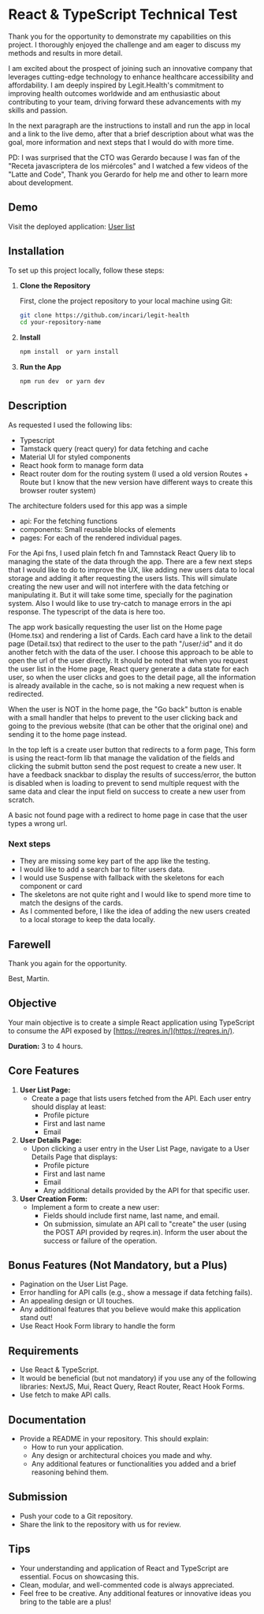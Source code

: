 # React & TypeScript Technical Test


Thank you for the opportunity to demonstrate my capabilities on this project. I thoroughly enjoyed the challenge and am eager to discuss my methods and results in more detail.

I am excited about the prospect of joining such an innovative company that leverages cutting-edge technology to enhance healthcare accessibility and affordability. I am deeply inspired by Legit.Health's commitment to improving health outcomes worldwide and am enthusiastic about contributing to your team, driving forward these advancements with my skills and passion.


In the next paragraph are the instructions to install and run the app in local and a link to the live demo, after that a brief description about what was the goal, more information and next steps that I would do with more time.

PD: I was surprised that the CTO was Gerardo because I was fan of the "Receta javascriptera de los miércoles" and I watched a few videos of the "Latte and Code", Thank you Gerardo for help me and other to learn more about development.

## Demo

Visit the deployed application: [User list](https://legit-health.vercel.app)

## Installation

To set up this project locally, follow these steps:

1. **Clone the Repository**

   First, clone the project repository to your local machine using Git:

   ```bash
   git clone https://github.com/incari/legit-health
   cd your-repository-name

   ```

2. **Install**

   ```bash
   npm install  or yarn install

   ```

3. **Run the App**

   ```bash
   npm run dev  or yarn dev
   ```

## Description

As requested I used the following libs:
- Typescript
- Tamstack query (react query) for data fetching and cache
- Material UI for styled components
- React hook form to manage form data 
- React router dom for the routing system (I used a old version Routes + Route but I know that the new version have different ways to create this browser router system)


The architecture folders used for this app was a simple 
- api: For the fetching functions
- components: Small reusable blocks of elements 
- pages: For each of the rendered individual pages.

For the Api fns, I used plain fetch fn and Tamnstack React Query lib to managing the state of the data through the app. There are a few next steps that I would like to do to improve the UX, like adding new users data to local storage and adding it after requesting the users lists. This will simulate creating the new user and will not interfere with the data fetching or manipulating it. But it will take some time, specially for the pagination system. Also I would like to use try-catch to manage errors in the api response.
The typescript of the data is here too.

The app work basically requesting the user list on the Home page (Home.tsx) and rendering a list of Cards. Each card have a link to the detail page (Detail.tsx) that redirect to the user to the path "/user/:id" and it do another fetch with the data of the user. I choose this approach to be able to open the url of the user directly. It should be noted that when you request the user list in the Home page, React query generate a data state for each user, so when the user clicks and goes to the detail page, all the information is already available in the cache, so is not making a new request when is redirected.

When the user is NOT in the home page, the "Go back" button is enable with a small handler that helps to prevent to the user clicking back and going to the previous website (that can be other that the original one) and sending it to the home page instead.

In the top left is a create user button that redirects to a form page, This form is using the react-form lib that manage the validation of the fields and clicking the submit button send the post request to create a new user. It have a feedback snackbar to display the results of success/error, the button is disabled when is loading to prevent to send multiple request with the same data and clear the input field on success to create a new user from scratch.

A basic not found page with a redirect to home page in case that the user types a wrong url.

### Next steps

- They are missing some key part of the app like the testing.
- I would like to add a search bar to filter users data.
- I would use Suspense with fallback with the skeletons for each component or card
- The skeletons are not quite right and I would like to spend more time to match the designs of the cards.
- As I commented before, I like the idea of adding the new users created to a local storage to keep the data locally.


## Farewell

Thank you again for the opportunity.

Best, Martin.


## Objective
Your main objective is to create a simple React application using TypeScript to consume the API exposed by [https://reqres.in/](https://reqres.in/).

**Duration:** 3 to 4 hours.

## Core Features
1. **User List Page:**
   - Create a page that lists users fetched from the API. Each user entry should display at least:
     - Profile picture
     - First and last name
     - Email
2. **User Details Page:**
   - Upon clicking a user entry in the User List Page, navigate to a User Details Page that displays:
     - Profile picture
     - First and last name
     - Email
     - Any additional details provided by the API for that specific user.
3. **User Creation Form:**
   - Implement a form to create a new user:
     - Fields should include first name, last name, and email.
     - On submission, simulate an API call to "create" the user (using the POST API provided by reqres.in). Inform the user about the success or failure of the operation.

## Bonus Features (Not Mandatory, but a Plus)
- Pagination on the User List Page.
- Error handling for API calls (e.g., show a message if data fetching fails).
- An appealing design or UI touches.
- Any additional features that you believe would make this application stand out!
- Use React Hook Form library to handle the form

## Requirements
- Use React & TypeScript.
- It would be beneficial (but not mandatory) if you use any of the following libraries: NextJS, Mui, React Query, React Router, React Hook Forms.
- Use fetch to make API calls.

## Documentation
- Provide a README in your repository. This should explain:
  - How to run your application.
  - Any design or architectural choices you made and why.
  - Any additional features or functionalities you added and a brief reasoning behind them.

## Submission
- Push your code to a Git repository.
- Share the link to the repository with us for review.

## Tips
- Your understanding and application of React and TypeScript are essential. Focus on showcasing this.
- Clean, modular, and well-commented code is always appreciated.
- Feel free to be creative. Any additional features or innovative ideas you bring to the table are a plus!